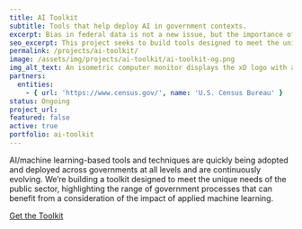 ```yaml
---
title: AI Toolkit
subtitle: Tools that help deploy AI in government contexts.
excerpt: Bias in federal data is not a new issue, but the importance of addressing it is compounded by the increasing application of machine learning (ML) models. This toolkit is designed to meet the unique needs of the public sector, highlighting the range of government processes that can benefit from a consideration of machine learning ethics.
seo_excerpt: This project seeks to build tools designed to meet the unique needs of the public sector, highlighting the range of government processes that can benefit from a consideration of machine learning ethics.
permalink: /projects/ai-toolkit/
image: /assets/img/projects/ai-toolkit/ai-toolkit-og.png
img_alt_text: An isometric computer monitor displays the xD logo with a keyboard in front of it.
partners:
  entities:
    - { url: 'https://www.census.gov/', name: 'U.S. Census Bureau' }
status: Ongoing
project_url:
featured: false
active: true
portfolio: ai-toolkit
---
```

<p>
  AI/machine learning-based tools and techniques are quickly being adopted and deployed across governments at all levels and are continuously evolving. We’re building a toolkit designed to meet the unique needs of the public sector, highlighting the range of government processes that can benefit from a consideration of the impact of applied machine learning.
</p>
<p>
  <a href="https://bias.xd.gov" class="usa-button usa-button-black" target="_blank">Get the Toolkit</a>
</p>
